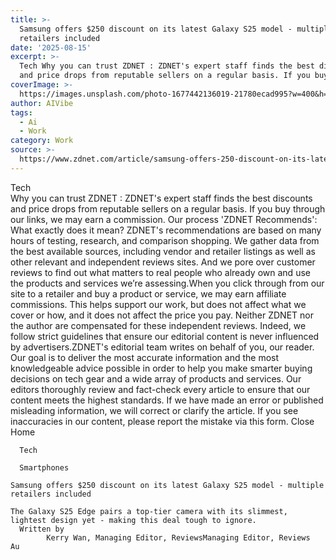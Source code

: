 ```yaml
---
title: >-
  Samsung offers $250 discount on its latest Galaxy S25 model - multiple
  retailers included
date: '2025-08-15'
excerpt: >-
  Tech Why you can trust ZDNET : ZDNET's expert staff finds the best discounts
  and price drops from reputable sellers on a regular basis. If you buy thr...
coverImage: >-
  https://images.unsplash.com/photo-1677442136019-21780ecad995?w=400&h=200&fit=crop&auto=format
author: AIVibe
tags:
  - Ai
  - Work
category: Work
source: >-
  https://www.zdnet.com/article/samsung-offers-250-discount-on-its-latest-galaxy-s25-model-multiple-retailers-included/
---
```

Tech     
    Why you can trust ZDNET
  : ZDNET's expert staff finds the best discounts and price drops from reputable sellers on a regular basis. If you buy through our links, we may earn a commission. Our process    'ZDNET Recommends': What exactly does it mean? ZDNET's recommendations are based on many hours of testing, research, and comparison shopping. We gather data from the best available sources, including vendor and retailer listings as well as other relevant and independent reviews sites. And we pore over customer reviews to find out what matters to real people who already own and use the products and services we’re assessing.When you click through from our site to a retailer and buy a product or service, we may earn affiliate commissions. This helps support our work, but does not affect what we cover or how, and it does not affect the price you pay. Neither ZDNET nor the author are compensated for these independent reviews.  Indeed, we follow strict guidelines that ensure our editorial content is never influenced by advertisers.ZDNET's editorial team writes on behalf of you, our reader. Our goal is to deliver the most accurate information and the most knowledgeable advice possible in order to help you make smarter buying decisions on tech gear and a wide array of products and services. Our editors  thoroughly review and fact-check every article to ensure that our content meets the highest standards. If we have made an error or published misleading information, we will correct or clarify the article. If you see inaccuracies in our content, please report the mistake via this form. Close   
      Home
    
      Tech
    
      Smartphones
       
    Samsung offers $250 discount on its latest Galaxy S25 model - multiple retailers included
     
    The Galaxy S25 Edge pairs a top-tier camera with its slimmest, lightest design yet - making this deal tough to ignore.
      Written by 
            Kerry Wan, Managing Editor, ReviewsManaging Editor, Reviews  Au
